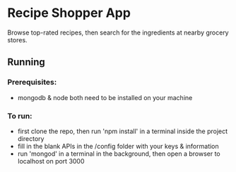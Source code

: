 # Recipe Shopper App
Browse top-rated recipes, then search for the ingredients at nearby grocery stores.
## Running
### Prerequisites: 
* mongodb & node both need to be installed on your machine
### To run:
* first clone the repo, then run 'npm install' in a terminal inside the project directory
* fill in the blank APIs in the /config folder with your keys & information
* run 'mongod' in a terminal in the background, then open a browser to localhost on port 3000